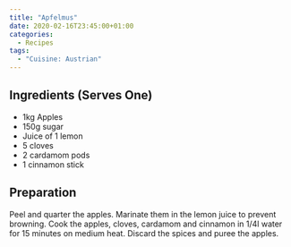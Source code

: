 ```yaml
---
title: "Apfelmus"
date: 2020-02-16T23:45:00+01:00
categories:
  - Recipes
tags:
  - "Cuisine: Austrian"
---
```


## Ingredients (Serves One)

* 1kg Apples
* 150g sugar
* Juice of 1 lemon
* 5 cloves
* 2 cardamom pods
* 1 cinnamon stick

## Preparation

Peel and quarter the apples. Marinate them in the lemon juice to prevent browning. 
Cook the apples, cloves, cardamom and cinnamon in 1/4l water for 15 minutes on medium heat. 
Discard the spices and puree the apples.
